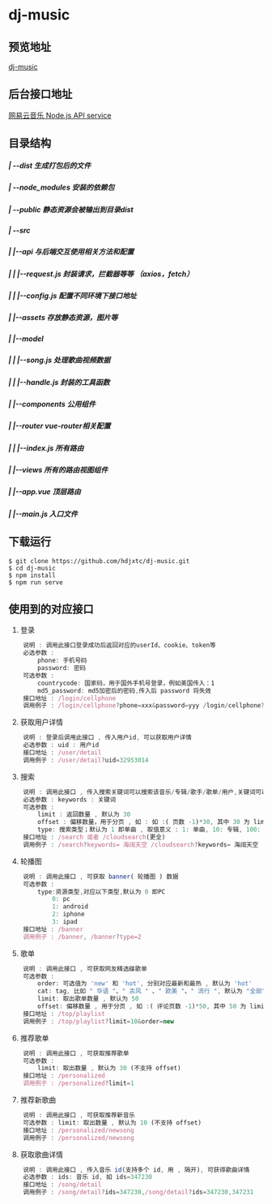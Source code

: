 # dj-music

## 预览地址
[dj-music](https://djtc.vip/dj-music)

## 后台接口地址
[网易云音乐 Node.js API service](https://github.com/Binaryify/NeteaseCloudMusicApi)

## 目录结构
##### | --dist 生成打包后的文件
##### | --node_modules 安装的依赖包
##### | --public 静态资源会被输出到目录dist
##### | --src
##### |   |--api 与后端交互使用相关方法和配置
##### |   |   |--request.js 封装请求，拦截器等等 （axios，fetch）
##### |   |   |--config.js 配置不同环境下接口地址
##### |   |--assets 存放静态资源，图片等
##### |   |--model
##### |   |   |--song.js 处理歌曲视频数据
##### |   |   |--handle.js 封装的工具函数
##### |   |--components 公用组件
##### |   |--router vue-router相关配置
##### |   |   |--index.js 所有路由
##### |   |--views 所有的路由视图组件
##### |   |--app.vue 顶层路由
##### |   |--main.js 入口文件

## 下载运行
```shell
$ git clone https://github.com/hdjxtc/dj-music.git
$ cd dj-music
$ npm install
$ npm run serve
```

## 使用到的对应接口
1. 登录
```js
	说明 : 调用此接口登录成功后返回对应的userId、cookie、token等
	必选参数 :
		phone: 手机号码
		password: 密码
	可选参数 :
		countrycode: 国家码，用于国外手机号登录，例如美国传入：1
		md5_password: md5加密后的密码,传入后 password 将失效
	接口地址 : /login/cellphone
	调用例子 : /login/cellphone?phone=xxx&password=yyy /login/cellphone?phone=xxx&md5_password=yyy
```

2. 获取用户详情
```js
	说明 : 登录后调用此接口 , 传入用户id, 可以获取用户详情
	必选参数 : uid : 用户id
	接口地址 : /user/detail
	调用例子 : /user/detail?uid=32953014
```

3. 搜索
```js
	说明 : 调用此接口 , 传入搜索关键词可以搜索该音乐/专辑/歌手/歌单/用户,关键词可以多个,以空格隔开,如 "周杰伦 搁浅"(不需要登录),搜索获取的mp3url不能直接用,可通过/song/url接口传入歌曲id获取具体的播放链接
	必选参数 : keywords : 关键词
	可选参数 : 
		limit : 返回数量 , 默认为 30
		offset : 偏移数量，用于分页 , 如 : 如 :( 页数 -1)*30, 其中 30 为 limit 的值 , 默认为 0
		type: 搜索类型；默认为 1 即单曲 , 取值意义 : 1: 单曲, 10: 专辑, 100: 歌手, 1000: 歌单, 1002: 用户, 1004: MV, 1006: 歌词, 1009: 电台, 1014: 视频, 1018:综合
	接口地址 : /search 或者 /cloudsearch(更全)
	调用例子 : /search?keywords= 海阔天空 /cloudsearch?keywords= 海阔天空
```

4. 轮播图
```js
	说明 : 调用此接口 , 可获取 banner( 轮播图 ) 数据
	可选参数 :
		type:资源类型,对应以下类型,默认为 0 即PC
			0: pc
			1: android
			2: iphone
			3: ipad
	接口地址 : /banner
	调用例子 : /banner, /banner?type=2
```

5. 歌单
```js
	说明 : 调用此接口 , 可获取网友精选碟歌单
	可选参数 : 
		order: 可选值为 'new' 和 'hot', 分别对应最新和最热 , 默认为 'hot'
		cat: tag, 比如 " 华语 "、" 古风 " 、" 欧美 "、" 流行 ", 默认为 "全部",可从歌单分类接口获取(/playlist/catlist)
		limit: 取出歌单数量 , 默认为 50
		offset: 偏移数量 , 用于分页 , 如 :( 评论页数 -1)*50, 其中 50 为 limit 的值
	接口地址 : /top/playlist
	调用例子 : /top/playlist?limit=10&order=new
```

6. 推荐歌单
```js
	说明 : 调用此接口 , 可获取推荐歌单
	可选参数 : 
		limit: 取出数量 , 默认为 30 (不支持 offset)
	接口地址 : /personalized
	调用例子 : /personalized?limit=1
```

7. 推荐新歌曲
```js
	说明 : 调用此接口 , 可获取推荐新音乐
	可选参数 : limit: 取出数量 , 默认为 10 (不支持 offset)
	接口地址 : /personalized/newsong
	调用例子 : /personalized/newsong
```

8. 获取歌曲详情
```js
	说明 : 调用此接口 , 传入音乐 id(支持多个 id, 用 , 隔开), 可获得歌曲详情
	必选参数 : ids: 音乐 id, 如 ids=347230
	接口地址 : /song/detail
	调用例子 : /song/detail?ids=347230,/song/detail?ids=347230,347231
```
